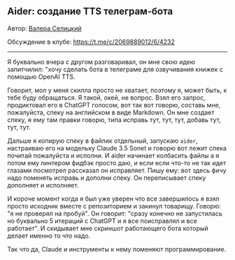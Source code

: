 ## Aider: создание TTS телеграм-бота

Автор: [Валера Селицкий](https://t.me/WaveCut)

Обсуждение в клубе: https://t.me/c/2069889012/6/4232

---

Я буквально вчера с другом разговаривал, он мне свою идею запитчилил: "хочу сделать бота в телеграме для озвучивания книжек с помощью OpenAI TTS. 

Говорит, мол у меня скилла просто не хватает, поэтому я, может быть, к тебе буду обращаться. Я такой, окей, не вопрос. Взял его запрос, продиктовал его в ChatGPT голосом, вот так вот говорю, составь мне, пожалуйста, спеку на английском в виде Markdown. Он мне создает спеку, я ему там правки говорю, типа исправь тут, тут, тут, добавь тут, тут, тут. 

Дальше я копирую спеку в файлик отдельный, запускаю `aider`, настраиваю его на модельку Claude 3.5 Sonet и говорю вот лежит спека почитай пожалуйста и исполни. И aider начинает колбасить файлы а я потом ему линтером фидбэк просто даю, и если если что-то не так идет глазами посмотрел рассказал он исправляет. Пишу ему: вот здесь фичу надо поменять исправь и дополни спеку. Он переписывает спеку дополняет и исполняет. 

И короче момент когда я был уже уверен что все завершилось я взял просто исходник вместе с репозиторием и закинул товарищу. Говорю: "я не проверял на пробуй". Он говорит: "сразу конечно не запустилась но буквально 5 итераций с ChatGPT и я все поисправлял и все работает". И скидывает мне скриншот работающего бота который делает именно то что надо. 

Так что да, Claude и инструменты к нему поменяют программирование.
